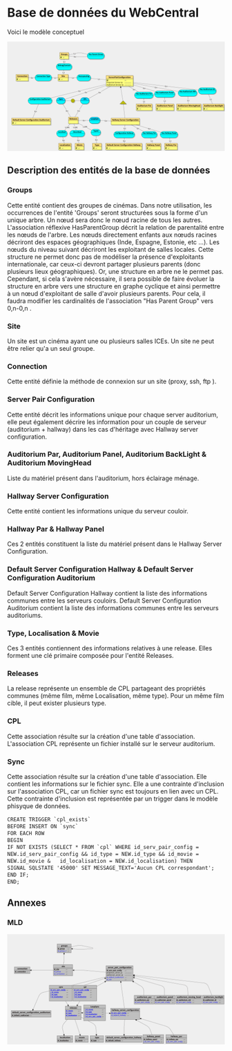 # Base de données du WebCentral

Voici le modèle conceptuel

![MCD!](WebCentral-Database-MCD.png "MCD")

## Description des entités de la base de données

### Groups

Cette entité contient des groupes de cinémas. Dans notre utilisation, les occurrences de l'entité 'Groups' seront structurées sous la forme d'un unique arbre. Un nœud sera donc le nœud racine de tous les autres. L'association réflexive HasParentGroup décrit la relation de parentalité entre les nœuds de l'arbre. Les nœuds directement enfants aux nœuds racines décriront des espaces géographiques (Inde, Espagne, Estonie, etc ...). Les nœuds du niveau suivant décriront les exploitant de salles locales. Cette structure ne permet donc pas de modéliser la présence d'exploitants internationale, car ceux-ci devront partager plusieurs parents (donc plusieurs lieux géographiques). Or, une structure en arbre ne le permet pas. Cependant, si cela s'avère nécessaire, il sera possible de faire évoluer la structure en arbre vers une structure en graphe cyclique et ainsi permettre à un nœud d'exploitant de salle d'avoir plusieurs parents. Pour cela, il faudra modifier les cardinalités de l'association "Has Parent Group" vers 0,n-0,n .

### Site

Un site est un cinéma ayant une ou plusieurs salles ICEs. Un site ne peut être relier qu'a un seul groupe.

### Connection

Cette entité définie la méthode de connexion sur un site (proxy, ssh, ftp ).

### Server Pair Configuration

Cette entité décrit les informations unique pour chaque server auditorium, elle peut également décrire les information pour un couple de serveur (auditorium + hallway) dans les cas d'héritage avec Hallway server configuration.

### Auditorium Par, Auditorium Panel, Auditorium BackLight & Auditorium MovingHead

Liste du matériel présent dans l'auditorium, hors éclairage ménage.

### Hallway Server Configuration

Cette entité contient les informations unique du serveur couloir.

### Hallway Par & Hallway Panel

Ces 2 entités constituent la liste du matériel présent dans le Hallway Server Configuration.

### Default Server Configuration Hallway & Default Server Configuration Auditorium

Default Server Configuration Hallway contient la liste des informations communes entre les serveurs couloirs.
Default Server Configuration Auditorium contient la liste des informations communes entre les serveurs auditoriums.

### Type, Localisation & Movie

Ces 3 entités contiennent des informations relatives à une release. Elles forment une clé primaire composée pour l'entité Releases.

### Releases

La release représente un ensemble de CPL partageant des propriétés communes (même film, même Localisation, même type). Pour un même film cible, il peut exister plusieurs type.

### CPL

Cette association résulte sur la création d'une table d'association. L'association CPL représente un fichier installé sur le serveur auditorium.

### Sync

Cette association résulte sur la création d'une table d'association. Elle contient les informations sur le fichier sync. Elle a une contrainte d'inclusion sur l'association CPL, car un fichier sync est toujours en lien avec un CPL.
Cette contrainte d'inclusion est représentée par un trigger dans le modèle phisyque de données.

```
CREATE TRIGGER `cpl_exists`
BEFORE INSERT ON `sync`
FOR EACH ROW
BEGIN
IF NOT EXISTS (SELECT * FROM `cpl` WHERE id_serv_pair_config = NEW.id_serv_pair_config && id_type = NEW.id_type && id_movie = NEW.id_movie &   id_localisation = NEW.id_localisation) THEN
SIGNAL SQLSTATE '45000' SET MESSAGE_TEXT='Aucun CPL correspondant';
END IF;
END;
```

## Annexes

### MLD

![MLD!](WebCentral-Database-MLD.png "MLD")
